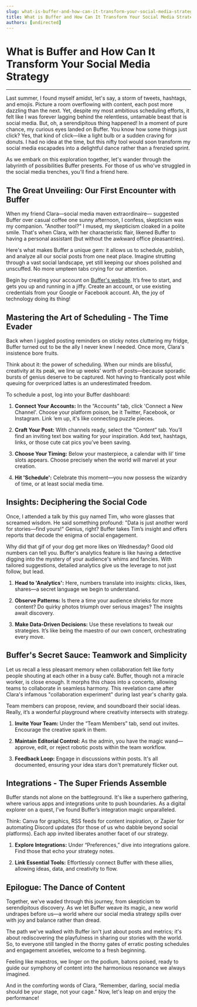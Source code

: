 ```yaml
---
slug: what-is-buffer-and-how-can-it-transform-your-social-media-strategy
title: What is Buffer and How Can It Transform Your Social Media Strategy
authors: [undirected]
---
```



# What is Buffer and How Can It Transform Your Social Media Strategy

---

Last summer, I found myself amidst, let's say, a storm of tweets, hashtags, and emojis. Picture a room overflowing with content, each post more dazzling than the next. Yet, despite my most ambitious scheduling efforts, it felt like I was forever lagging behind the relentless, untamable beast that is social media. But, oh, a serendipitous thing happened! In a moment of pure chance, my curious eyes landed on Buffer. You know how some things just click? Yes, that kind of click—like a light bulb or a sudden craving for donuts. I had no idea at the time, but this nifty tool would soon transform my social media escapades into a delightful dance rather than a frenzied sprint.

As we embark on this exploration together, let's wander through the labyrinth of possibilities Buffer presents. For those of us who've struggled in the social media trenches, you'll find a friend here.

## The Great Unveiling: Our First Encounter with Buffer

When my friend Clara—social media maven extraordinaire— suggested Buffer over casual coffee one sunny afternoon, I confess, skepticism was my companion. "Another tool?" I mused, my skepticism cloaked in a polite smile. That's when Clara, with her characteristic flair, likened Buffer to having a personal assistant (but without the awkward office pleasantries). 

Here's what makes Buffer a unique gem: it allows us to schedule, publish, and analyze all our social posts from one neat place. Imagine strutting through a vast social landscape, yet still keeping our shoes polished and unscuffed. No more umpteen tabs crying for our attention.

Begin by creating your account on [Buffer's website](https://buffer.com/). It’s free to start, and gets you up and running in a jiffy. Create an account, or use existing credentials from your Google or Facebook account. Ah, the joy of technology doing its thing!

## Mastering the Art of Scheduling - The Time Evader

Back when I juggled posting reminders on sticky notes cluttering my fridge, Buffer turned out to be the ally I never knew I needed. Once more, Clara's insistence bore fruits. 

Think about it: the power of scheduling. When our minds are blissful, creativity at its peak, we line up weeks’ worth of posts—because sporadic bursts of genius deserve to be captured. Not having to frantically post while queuing for overpriced lattes is an underestimated freedom. 

To schedule a post, log into your Buffer dashboard:

1. **Connect Your Accounts:** In the “Accounts” tab, click 'Connect a New Channel'. Choose your platform poison, be it Twitter, Facebook, or Instagram. Link ‘em up, it's like connecting puzzle pieces. 

2. **Craft Your Post:** With channels ready, select the “Content” tab. You’ll find an inviting text box waiting for your inspiration. Add text, hashtags, links, or those cute cat pics you’ve been saving.

3. **Choose Your Timing:** Below your masterpiece, a calendar with lil’ time slots appears. Choose precisely when the world will marvel at your creation. 

4. **Hit 'Schedule':** Celebrate this moment—you now possess the wizardry of time, or at least social media time.

## Insights: Deciphering the Social Code

Once, I attended a talk by this guy named Tim, who wore glasses that screamed wisdom. He said something profound: "Data is just another word for stories—find yours!" Genius, right? Buffer takes Tim’s insight and offers reports that decode the enigma of social engagement.

Why did that gif of your dog get more likes on Wednesday? Good old numbers can tell you. Buffer's analytics feature is like having a detective digging into the mystery of your audience's whims and fancies. With tailored suggestions, detailed analytics give us the leverage to not just follow, but lead.

1. **Head to 'Analytics':** Here, numbers translate into insights: clicks, likes, shares—a secret language we begin to understand.

2. **Observe Patterns:** Is there a time your audience shrieks for more content? Do quirky photos triumph over serious images? The insights await discovery.

3. **Make Data-Driven Decisions:** Use these revelations to tweak our strategies. It’s like being the maestro of our own concert, orchestrating every move.

## Buffer's Secret Sauce: Teamwork and Simplicity

Let us recall a less pleasant memory when collaboration felt like forty people shouting at each other in a busy café. Buffer, though not a miracle worker, is close enough. It morphs this chaos into a concerto, allowing teams to collaborate in seamless harmony. This revelation came after Clara's infamous "collaboration experiment" during last year's charity gala.

Team members can propose, review, and soundboard their social ideas. Really, it’s a wonderful playground where creativity intersects with strategy.

1. **Invite Your Team:** Under the “Team Members” tab, send out invites. Encourage the creative spark in them. 

2. **Maintain Editorial Control:** As the admin, you have the magic wand—approve, edit, or reject robotic posts within the team workflow.

3. **Feedback Loop:** Engage in discussions within posts. It's all documented, ensuring your idea stars don't prematurely flicker out.

## Integrations - The Super Friends Assemble

Buffer stands not alone on the battleground. It's like a superhero gathering, where various apps and integrations unite to push boundaries. As a digital explorer on a quest, I’ve found Buffer’s integration magic unparalleled.

Think: Canva for graphics, RSS feeds for content inspiration, or Zapier for automating Discord updates (for those of us who dabble beyond social platforms). Each app invited liberates another facet of our strategy.

1. **Explore Integrations:** Under “Preferences,” dive into integrations galore. Find those that echo your strategy notes.

2. **Link Essential Tools:** Effortlessly connect Buffer with these allies, allowing ideas, data, and creativity to flow.

## Epilogue: The Dance of Content

Together, we've waded through this journey, from skepticism to serendipitous discovery. As we let Buffer weave its magic, a new world undrapes before us—a world where our social media strategy spills over with joy and balance rather than dread.

The path we've walked with Buffer isn't just about posts and metrics; it's about rediscovering the playfulness in sharing our stories with the world. So, to everyone still tangled in the thorny gates of erratic posting schedules and engagement anxieties, welcome to a fresh beginning. 

Feeling like maestros, we linger on the podium, batons poised, ready to guide our symphony of content into the harmonious resonance we always imagined.

And in the comforting words of Clara, “Remember, darling, social media should be your stage, not your cage.” Now, let's leap on and enjoy the performance!